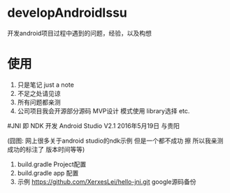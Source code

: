 # developAndroidIssu
 开发android项目过程中遇到的问题，经验，以及构想
 
# 使用
1. 只是笔记  just a note
2. 不足之处请见谅
3. 所有问题都亲测
4. 公司项目我会开源部分源码 MVP设计 模式使用 library选择 etc.

#JNI 即 NDK 开发 Android Studio V2.1  2016年5月19日 与贵阳


(囧图: 网上很多关于android studio的ndk示例 但是一个都不成功 擦 所以我亲测成功的标注了 版本时间等等)
1. build.gradle Project配置
2. build.gradle app 配置
3. 示例 https://github.com/XerxesLei/hello-jni.git google源码备份